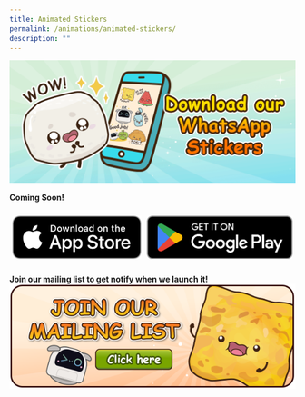 ```yaml
---
title: Animated Stickers
permalink: /animations/animated-stickers/
description: ""
---
```

![](/images/Website/cta_whatsapp_sticker.gif)

**Coming Soon!**
<style type="text/css">
.tg  {border-collapse:collapse;border-spacing:0;}
.tg td{border-color:white;border-style:solid;border-width:0px;font-family:Arial, sans-serif;font-size:14px;
overflow:hidden;padding:10px 5px;word-break:normal;}
.tg th{border-color:white;border-style:solid;border-width:0px;font-family:Arial, sans-serif;font-size:14px;
font-weight:normal;overflow:hidden;padding:10px 5px;word-break:normal;}
.tg .tg-0pky{border-color:white;text-align:left;vertical-align:top}
</style>
<table class="tg">
<thead>
<tr>
<td class="tg-0pky"><a target="_blank" href="https://go.gov.sg/yummybuddies-was-ios"><img alt="" src="/images/Website/btn_apple_appstore_download.png"></a></td>
<td class="tg-0pky"><a target="_blank" href="https://go.gov.sg/yummybuddies-was-gp"><img alt="" src="/images/Website/btn_google_play_download.png"></a></td>
</tr>
</thead>
</table>

**Join our mailing list to get notify when we launch it!**
<a target="_blank" href="https://go.gov.sg/yummybuddies-edm"><img alt="" src="/images/Website/btn_mailing_list.png"></a>